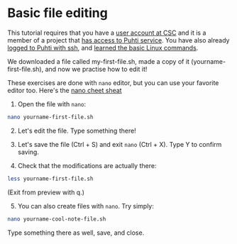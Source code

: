 # Basic file editing

This tutorial requires that you have a [user account at CSC](https://docs.csc.fi/accounts/how-to-create-new-user-account/)
and it is a member of a project that [has access to Puhti service](https://docs.csc.fi/accounts/how-to-add-service-access-for-project/).
You have also already [logged to Puhti with ssh](ssh-puhti.md), and [learned the basic Linux commands](basic-linux-commands.md).

We downloaded a file called my-first-file.sh, made a copy of it (yourname-first-file.sh), and now we practise how to edit it!

These exercises are done with `nano` editor, but you can use your favorite editor too.
Here's the [nano cheet sheat](https://www.nano-editor.org/dist/latest/cheatsheet.html) 

1. Open the file with `nano`:
```bash
nano yourname-first-file.sh
```

2. Let's edit the file. Type something there!

3. Let's save the file (Ctrl + S) and exit `nano` (Ctrl + X). Type Y to confirm saving.

4. Check that the modifications are actually there:
```bash
less yourname-first-file.sh
```
(Exit from preview with q.)

5. You can also create files with `nano`. Try simply:
```bash
nano yourname-cool-note-file.sh
```
Type something there as well, save, and close.
